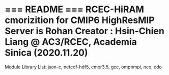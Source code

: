 === README ===
RCEC-HiRAM cmorizition for CMIP6 HighResMIP
Server is Rohan
Creator : Hsin-Chien Liang @ AC3/RCEC, Academia Sinica (2020.11.20)
======================================================

Module Library List:
  json-c, netcdf-hdf5, cmor3.5, gcc, ompnmpi, nco, cdo 





